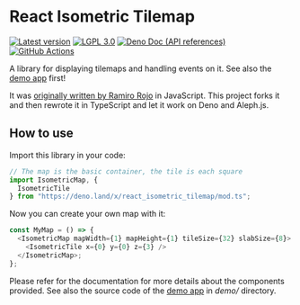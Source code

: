 <!-- deno-fmt-ignore-file -->

React Isometric Tilemap
=======================

[![Latest version][Tag badge]][Deno module]
[![LGPL 3.0][License badge]](./LICENSE)
[![Deno Doc (API references)][Deno Doc badge]][Deno Doc]
[![GitHub Actions][GitHub Actions status badge]][GitHub Actions]

A library for displaying tilemaps and handling events on it.  See also
the [demo app] first!

It was [originally written by Ramiro Rojo][1] in JavaScript.  This project
forks it and then rewrote it in TypeScript and let it work on Deno and Aleph.js.

[Tag badge]: https://img.shields.io/github/v/tag/boscohyun/react-isometric-tilemap
[Deno module]: https://deno.land/x/react_isometric_tilemap
[License badge]: https://img.shields.io/github/license/boscohyun/react-isometric-tilemap
[Deno Doc]: https://doc.deno.land/https://deno.land/x/react_isometric_tilemap/mod.ts
[Deno Doc badge]: https://img.shields.io/badge/api-deno%20doc-blue
[GitHub Actions]: https://github.com/boscohyun/react-isometric-tilemap/actions/workflows/build.yaml
[GitHub Actions status badge]: https://github.com/boscohyun/react-isometric-tilemap/actions/workflows/build.yaml/badge.svg
[demo app]: https://boscohyun.github.io/react-isometric-tilemap/
[1]: https://github.com/holywyvern/react-isometric-tilemap


How to use
----------

Import this library in your code:

~~~~ typescript
// The map is the basic container, the tile is each square
import IsometricMap, {
  IsometricTile
} from "https://deno.land/x/react_isometric_tilemap/mod.ts";
~~~~

Now you can create your own map with it:

~~~~ typescript
const MyMap = () => {
  <IsometricMap mapWidth={1} mapHeight={1} tileSize={32} slabSize={8}>
    <IsometricTile x={0} y={0} z={3} />
  </IsometricMap>;
};
~~~~

Please refer for the documentation for more details about the components
provided.  See also the source code of the [demo app] in *demo/* directory.